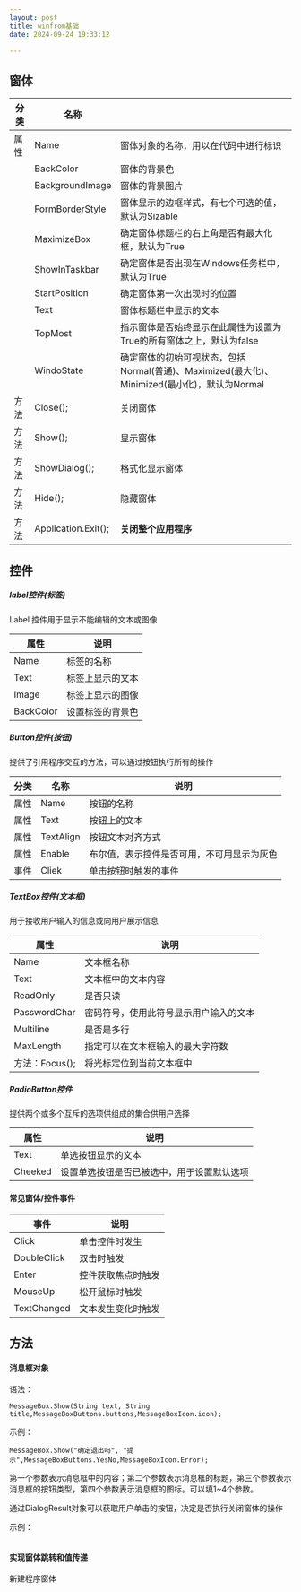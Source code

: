 ```yaml
---
layout: post
title: winfrom基础
date: 2024-09-24 19:33:12

---
```


## 窗体

| 分类 | 名称                |                                                              |
| ---- | ------------------- | ------------------------------------------------------------ |
| 属性 | Name                | 窗体对象的名称，用以在代码中进行标识                         |
|      | BackColor           | 窗体的背景色                                                 |
|      | BackgroundImage     | 窗体的背景图片                                               |
|      | FormBorderStyle     | 窗体显示的边框样式，有七个可选的值，默认为Sizable            |
|      | MaximizeBox         | 确定窗体标题栏的右上角是否有最大化框，默认为True             |
|      | ShowInTaskbar       | 确定窗体是否出现在Windows任务栏中，默认为True                |
|      | StartPosition       | 确定窗体第一次出现时的位置                                   |
|      | Text                | 窗体标题栏中显示的文本                                       |
|      | TopMost             | 指示窗体是否始终显示在此属性为设置为True的所有窗体之上，默认为false |
|      | WindoState          | 确定窗体的初始可视状态，包括Normal(普通)、Maximized(最大化)、Minimized(最小化)，默认为Normal |
| 方法 | Close();            | 关闭窗体                                                     |
| 方法 | Show();             | 显示窗体                                                     |
| 方法 | ShowDialog();       | 格式化显示窗体                                               |
| 方法 | Hide();             | 隐藏窗体                                                     |
| 方法 | Application.Exit(); | **关闭整个应用程序**                                         |



## 控件

##### label控件(标签)

Label 控件用于显示不能编辑的文本或图像

| 属性      | 说明             |
| --------- | ---------------- |
| Name      | 标签的名称       |
| Text      | 标签上显示的文本 |
| Image     | 标签上显示的图像 |
| BackColor | 设置标签的背景色 |

##### Button控件(按钮)

提供了引用程序交互的方法，可以通过按钮执行所有的操作

| 分类 | 名称      | 说明                                       |
| ---- | --------- | ------------------------------------------ |
| 属性 | Name      | 按钮的名称                                 |
| 属性 | Text      | 按钮上的文本                               |
| 属性 | TextAlign | 按钮文本对齐方式                           |
| 属性 | Enable    | 布尔值，表示控件是否可用，不可用显示为灰色 |
| 事件 | Cliek     | 单击按钮时触发的事件                       |

##### TextBox控件(文本框)

用于接收用户输入的信息或向用户展示信息

| 属性           | 说明                                   |
| -------------- | -------------------------------------- |
| Name           | 文本框名称                             |
| Text           | 文本框中的文本内容                     |
| ReadOnly       | 是否只读                               |
| PasswordChar   | 密码符号，使用此符号显示用户输入的文本 |
| Multiline      | 是否是多行                             |
| MaxLength      | 指定可以在文本框输入的最大字符数       |
| 方法：Focus(); | 将光标定位到当前文本框中               |

##### RadioButton控件

提供两个或多个互斥的选项供组成的集合供用户选择

| 属性    | 说明                                       |
| ------- | ------------------------------------------ |
| Text    | 单选按钮显示的文本                         |
| Cheeked | 设置单选按钮是否已被选中，用于设置默认选项 |

#### 常见窗体/控件事件

| 事件        | 说明               |
| ----------- | ------------------ |
| Click       | 单击控件时发生     |
| DoubleClick | 双击时触发         |
| Enter       | 控件获取焦点时触发 |
| MouseUp     | 松开鼠标时触发     |
| TextChanged | 文本发生变化时触发 |

## 方法

#### 消息框对象

语法：

```
MessageBox.Show(String text, String title,MessageBoxButtons.buttons,MessageBoxIcon.icon);
```

示例：

```
MessageBox.Show("确定退出吗", "提示",MessageBoxButtons.YesNo,MessageBoxIcon.Error);
```

第一个参数表示消息框中的内容；第二个参数表示消息框的标题，第三个参数表示消息框的按钮类型，第四个参数表示消息框的图标。可以填1~4个参数。

通过DialogResult对象可以获取用户单击的按钮，决定是否执行关闭窗体的操作

示例：

```

```

#### 实现窗体跳转和值传递

新建程序窗体
